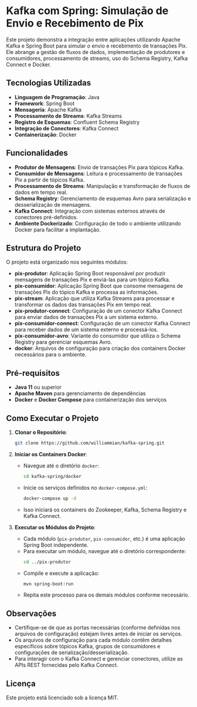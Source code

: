 # Kafka com Spring: Simulação de Envio e Recebimento de Pix

Este projeto demonstra a integração entre aplicações utilizando Apache Kafka e Spring Boot para simular o envio e recebimento de transações Pix. Ele abrange a gestão de fluxos de dados, implementação de produtores e consumidores, processamento de streams, uso do Schema Registry, Kafka Connect e Docker.

## Tecnologias Utilizadas

- **Linguagem de Programação**: Java
- **Framework**: Spring Boot
- **Mensageria**: Apache Kafka
- **Processamento de Streams**: Kafka Streams
- **Registro de Esquemas**: Confluent Schema Registry
- **Integração de Conectores**: Kafka Connect
- **Containerização**: Docker

## Funcionalidades

- **Produtor de Mensagens**: Envio de transações Pix para tópicos Kafka.
- **Consumidor de Mensagens**: Leitura e processamento de transações Pix a partir de tópicos Kafka.
- **Processamento de Streams**: Manipulação e transformação de fluxos de dados em tempo real.
- **Schema Registry**: Gerenciamento de esquemas Avro para serialização e desserialização de mensagens.
- **Kafka Connect**: Integração com sistemas externos através de conectores pré-definidos.
- **Ambiente Dockerizado**: Configuração de todo o ambiente utilizando Docker para facilitar a implantação.

## Estrutura do Projeto

O projeto está organizado nos seguintes módulos:

- **pix-produtor**: Aplicação Spring Boot responsável por produzir mensagens de transações Pix e enviá-las para um tópico Kafka.
- **pix-consumidor**: Aplicação Spring Boot que consome mensagens de transações Pix do tópico Kafka e processa as informações.
- **pix-stream**: Aplicação que utiliza Kafka Streams para processar e transformar os dados das transações Pix em tempo real.
- **pix-produtor-connect**: Configuração de um conector Kafka Connect para enviar dados de transações Pix a um sistema externo.
- **pix-consumidor-connect**: Configuração de um conector Kafka Connect para receber dados de um sistema externo e processá-los.
- **pix-consumidor-avro**: Variante do consumidor que utiliza o Schema Registry para gerenciar esquemas Avro.
- **docker**: Arquivos de configuração para criação dos containers Docker necessários para o ambiente.

## Pré-requisitos

- **Java 11** ou superior
- **Apache Maven** para gerenciamento de dependências
- **Docker** e **Docker Compose** para containerização dos serviços

## Como Executar o Projeto

1. **Clonar o Repositório**:
   ```bash
   git clone https://github.com/williammian/kafka-spring.git
   ```

2. **Iniciar os Containers Docker**:
   - Navegue até o diretório `docker`:
     ```bash
     cd kafka-spring/docker
     ```
   - Inicie os serviços definidos no `docker-compose.yml`:
     ```bash
     docker-compose up -d
     ```
   - Isso iniciará os containers do Zookeeper, Kafka, Schema Registry e Kafka Connect.

3. **Executar os Módulos do Projeto**:
   - Cada módulo (`pix-produtor`, `pix-consumidor`, etc.) é uma aplicação Spring Boot independente.
   - Para executar um módulo, navegue até o diretório correspondente:
     ```bash
     cd ../pix-produtor
     ```
   - Compile e execute a aplicação:
     ```bash
     mvn spring-boot:run
     ```
   - Repita este processo para os demais módulos conforme necessário.

## Observações

- Certifique-se de que as portas necessárias (conforme definidas nos arquivos de configuração) estejam livres antes de iniciar os serviços.
- Os arquivos de configuração para cada módulo contêm detalhes específicos sobre tópicos Kafka, grupos de consumidores e configurações de serialização/desserialização.
- Para interagir com o Kafka Connect e gerenciar conectores, utilize as APIs REST fornecidas pelo Kafka Connect.

## Licença

Este projeto está licenciado sob a licença MIT.


